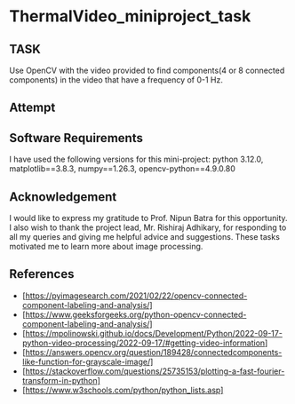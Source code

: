 # ThermalVideo_miniproject_task
## TASK
Use OpenCV with the video provided to find components(4 or 8 connected components) in the video that have a frequency of 0-1 Hz. 
## Attempt
## Software Requirements
I have used the following versions for this mini-project: python 3.12.0, matplotlib==3.8.3, numpy==1.26.3, opencv-python==4.9.0.80
## Acknowledgement
I would like to express my gratitude to Prof. Nipun Batra for this opportunity. I also wish to thank the project lead, Mr. Rishiraj Adhikary, for responding to all my queries and giving me helpful advice and suggestions. These tasks motivated me to learn more about image processing.
## References
-  [https://pyimagesearch.com/2021/02/22/opencv-connected-component-labeling-and-analysis/]
-  [https://www.geeksforgeeks.org/python-opencv-connected-component-labeling-and-analysis/]
-  [https://mpolinowski.github.io/docs/Development/Python/2022-09-17-python-video-processing/2022-09-17/#getting-video-information]
-  [https://answers.opencv.org/question/189428/connectedcomponents-like-function-for-grayscale-image/]
-  [https://stackoverflow.com/questions/25735153/plotting-a-fast-fourier-transform-in-python]
-  [https://www.w3schools.com/python/python_lists.asp]
